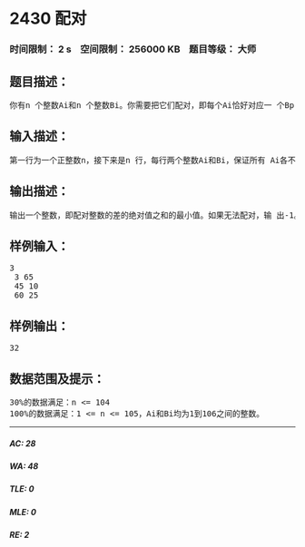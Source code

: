 # 2430 配对   
### 时间限制： 2 s&nbsp;&nbsp;&nbsp;&nbsp;空间限制： 256000 KB&nbsp;&nbsp;&nbsp;&nbsp;题目等级： 大师  
## 题目描述：  

<pre>
你有n 个整数Ai和n 个整数Bi。你需要把它们配对，即每个Ai恰好对应一 个Bp[i]。要求所有配对的整数差的绝对值之和尽量小，但不允许两个相同的数配 对。例如A={5,6,8}，B={5,7,8}，则最优配对方案是5配8, 6配5, 8配7，配对整数 的差的绝对值分别为2, 2, 1，和为5。注意，5配5，6配7，8配8是不允许的，因 为相同的数不许配对。
</pre>
  
  
## 输入描述：  

<pre>
第一行为一个正整数n，接下来是n 行，每行两个整数Ai和Bi，保证所有 Ai各不相同，Bi也各不相同。
</pre>
  
  
## 输出描述：  

<pre>
输出一个整数，即配对整数的差的绝对值之和的最小值。如果无法配对，输 出-1。
</pre>
  
  
## 样例输入：  

<pre>
3  
 3 65  
 45 10  
 60 25
</pre>
  
  
## 样例输出：  

<pre>
32
</pre>
  
  
## 数据范围及提示：  

<pre>
30%的数据满足：n <= 104  
100%的数据满足：1 <= n <= 105，Ai和Bi均为1到106之间的整数。
</pre>
  
  
***  

##### AC: 28  
##### WA: 48  
##### TLE: 0  
##### MLE: 0  
##### RE: 2  
